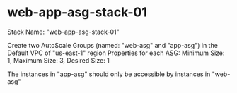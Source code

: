# web-app-asg-stack-01
Stack Name: "web-app-asg-stack-01"

Create two AutoScale Groups (named: "web-asg" and "app-asg") in the Default VPC of "us-east-1" region
Properties for each ASG: Minimum Size: 1, Maximum Size: 3, Desired Size: 1

The instances in "app-asg" should only be accessible by instances in "web-asg"
